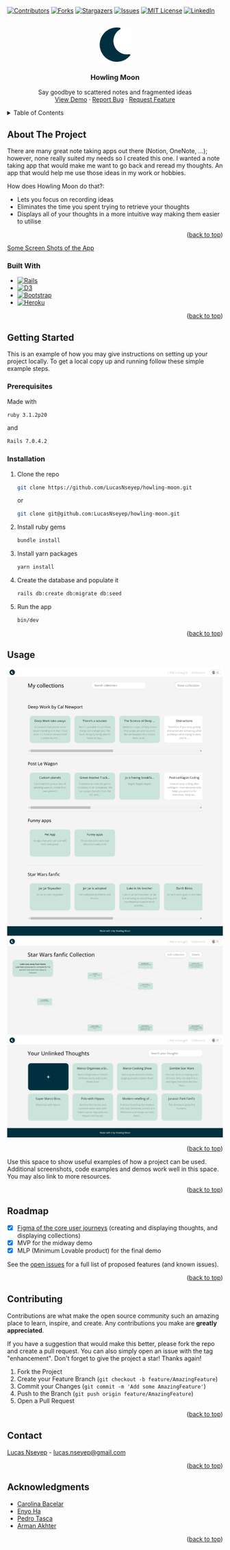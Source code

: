 <!-- Improved compatibility of back to top link: See: https://github.com/othneildrew/Best-README-Template/pull/73 -->
<a name="readme-top"></a>
<!--
*** Thanks for checking out the Best-README-Template. If you have a suggestion
*** that would make this better, please fork the repo and create a pull request
*** or simply open an issue with the tag "enhancement".
*** Don't forget to give the project a star!
*** Thanks again! Now go create something AMAZING! :D
-->

[![Contributors][contributors-shield]][contributors-url]
[![Forks][forks-shield]][forks-url]
[![Stargazers][stars-shield]][stars-url]
[![Issues][issues-shield]][issues-url]
[![MIT License][license-shield]][license-url]
[![LinkedIn][linkedin-shield]][linkedin-url]



<!-- PROJECT LOGO -->
<br />
<div align="center">
  <a href="https://github.com/LucasNseyep/howling-moon">
    <img src="app/assets/images/favicon.png" alt="Logo" width="80" height="80">
  </a>

<h3 align="center">Howling Moon</h3>

  <p align="center">
    Say goodbye to scattered notes and fragmented ideas
    <br />
    <a href="https://youtu.be/3VqsIqYLSFM?t=1185">View Demo</a>
    ·
    <a href="https://github.com/LucasNseyep/howling-moon/issues">Report Bug</a>
    ·
    <a href="https://github.com/LucasNseyep/howling-moon/issues">Request Feature</a>
  </p>
</div>



<!-- TABLE OF CONTENTS -->
<details>
  <summary>Table of Contents</summary>
  <ol>
    <li>
      <a href="#about-the-project">About The Project</a>
      <ul>
        <li><a href="#built-with">Built With</a></li>
      </ul>
    </li>
    <li>
      <a href="#getting-started">Getting Started</a>
      <ul>
        <li><a href="#prerequisites">Prerequisites</a></li>
        <li><a href="#installation">Installation</a></li>
      </ul>
    </li>
    <li><a href="#usage">Usage</a></li>
    <li><a href="#roadmap">Roadmap</a></li>
    <li><a href="#contributing">Contributing</a></li>
    <li><a href="#license">License</a></li>
    <li><a href="#contact">Contact</a></li>
    <li><a href="#acknowledgments">Acknowledgments</a></li>
  </ol>
</details>


<!-- ABOUT THE PROJECT -->
## About The Project

There are many great note taking apps out there (Notion, OneNote, ...); however, none really suited my needs so I created this one. I wanted a note taking app that would make me want to go back and reread my thoughts. An app that would help me use those ideas in my work or hobbies.

How does Howling Moon do that?:
* Lets you focus on recording ideas
* Eliminates the time you spent trying to retrieve your thoughts
* Displays all of your thoughts in a more intuitive way making them easier to utilise

<p align="right">(<a href="#readme-top">back to top</a>)</p>

<p><a href="#product-screen-shots">Some Screen Shots of the App</a></p>

### Built With

* [![Rails][Rails]][Rails-url]
* [![D3][D3.js]][D3-url]
* [![Bootstrap][Bootstrap.com]][Bootstrap-url]
* [![Heroku][Heroku]][Heroku-url]

<p align="right">(<a href="#readme-top">back to top</a>)</p>


<!-- GETTING STARTED -->
## Getting Started

This is an example of how you may give instructions on setting up your project locally.
To get a local copy up and running follow these simple example steps.

### Prerequisites

Made with
   ```sh
   ruby 3.1.2p20
   ```
   and
   ```sh
   Rails 7.0.4.2
   ```

### Installation

1. Clone the repo
   ```sh
   git clone https://github.com/LucasNseyep/howling-moon.git
   ```
   or 
   ```sh
   git clone git@github.com:LucasNseyep/howling-moon.git
   ```
2. Install ruby gems
   ```sh
   bundle install
   ```
3. Install yarn packages
   ```sh
   yarn install
   ```
4. Create the database and populate it
   ```sh
   rails db:create db:migrate db:seed
   ```
5. Run the app
   ```sh
   bin/dev
   ```

<p align="right">(<a href="#readme-top">back to top</a>)</p>



<!-- USAGE EXAMPLES -->
## Usage

<a name="product-screen-shots"></a>

[![Product Name Screen Shot][product-screenshot1]](http://www.howlingmoon.xyz/collections)
![Product Name Screen Shot][product-screenshot3]
[![Product Name Screen Shot][product-screenshot2]](http://www.howlingmoon.xyz/thoughts)

<p align="right">(<a href="#readme-top">back to top</a>)</p>

Use this space to show useful examples of how a project can be used. Additional screenshots, code examples and demos work well in this space. You may also link to more resources.

<p align="right">(<a href="#readme-top">back to top</a>)</p>

<!-- ROADMAP -->
## Roadmap

- [x] [Figma of the core user journeys](https://www.figma.com/file/iSw9ghom6XtZJowbQ32xgH/Howling-Moon---Established-user?node-id=0%3A1&t=LfLeH8pstqz2jZ1h-1) (creating and displaying thoughts, and displaying collections)
- [x] MVP for the midway demo
- [x] MLP (Minimum Lovable product) for the final demo

See the [open issues](https://github.com/LucasNseyep/howling-moon/issues) for a full list of proposed features (and known issues).

<p align="right">(<a href="#readme-top">back to top</a>)</p>



<!-- CONTRIBUTING -->
## Contributing

Contributions are what make the open source community such an amazing place to learn, inspire, and create. Any contributions you make are **greatly appreciated**.

If you have a suggestion that would make this better, please fork the repo and create a pull request. You can also simply open an issue with the tag "enhancement".
Don't forget to give the project a star! Thanks again!

1. Fork the Project
2. Create your Feature Branch (`git checkout -b feature/AmazingFeature`)
3. Commit your Changes (`git commit -m 'Add some AmazingFeature'`)
4. Push to the Branch (`git push origin feature/AmazingFeature`)
5. Open a Pull Request

<p align="right">(<a href="#readme-top">back to top</a>)</p>


<!-- CONTACT -->
## Contact

[Lucas Nseyep](https://github.com/LucasNseyep) - lucas.nseyep@gmail.com

<p align="right">(<a href="#readme-top">back to top</a>)</p>


<!-- ACKNOWLEDGMENTS -->
## Acknowledgments

* [Carolina Bacelar](https://github.com/cazbacelar)
* [Enyo Ha](https://github.com/EnyoHA)
* [Pedro Tasca](https://github.com/pedrotasca1)
* [Arman Akhter](https://github.com/Arman-Akther)

<p align="right">(<a href="#readme-top">back to top</a>)</p>



<!-- MARKDOWN LINKS & IMAGES -->
<!-- https://www.markdownguide.org/basic-syntax/#reference-style-links -->
[contributors-shield]: https://img.shields.io/github/contributors/LucasNseyep/howling-moon.svg?style=for-the-badge
[contributors-url]: https://github.com/LucasNseyep/howling-moon/graphs/contributors
[forks-shield]: https://img.shields.io/github/forks/LucasNseyep/howling-moon.svg?style=for-the-badge
[forks-url]: https://github.com/LucasNseyep/howling-moon/network/members
[stars-shield]: https://img.shields.io/github/stars/LucasNseyep/howling-moon.svg?style=for-the-badge
[stars-url]: https://github.com/LucasNseyep/howling-moon/stargazers
[issues-shield]: https://img.shields.io/github/issues/LucasNseyep/howling-moon.svg?style=for-the-badge
[issues-url]: https://github.com/LucasNseyep/howling-moon/issues
[license-shield]: https://img.shields.io/github/license/LucasNseyep/howling-moon.svg?style=for-the-badge
[license-url]: https://github.com/LucasNseyep/howling-moon/blob/master/LICENSE.txt
[linkedin-shield]: https://img.shields.io/badge/-LinkedIn-black.svg?style=for-the-badge&logo=linkedin&colorB=555
[linkedin-url]: https://www.linkedin.com/in/lucas-nseyep/
[product-screenshot1]: app/assets/images/collections.png
[product-screenshot2]: app/assets/images/unlinked_thoughts.png
[product-screenshot3]: app/assets/images/fanfic.png
[Rails]: https://img.shields.io/static/v1?style=for-the-badge&message=Ruby+on+Rails&color=CC0000&logo=Ruby+on+Rails&logoColor=FFFFFF&label=
[Rails-url]: https://rubyonrails.org/
[Bootstrap.com]: https://img.shields.io/static/v1?style=for-the-badge&message=Bootstrap&color=7952B3&logo=Bootstrap&logoColor=FFFFFF&label=
[Bootstrap-url]: https://getbootstrap.com
[D3.js]: https://img.shields.io/static/v1?style=for-the-badge&message=D3.js&color=222222&logo=D3.js&logoColor=F9A03C&label=
[D3-url]: https://d3js.org/
[Heroku]: https://img.shields.io/static/v1?style=for-the-badge&message=Heroku&color=430098&logo=Heroku&logoColor=FFFFFF&label=
[Heroku-url]: https://www.heroku.com/home


